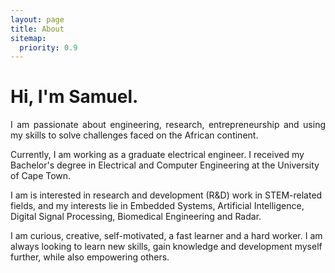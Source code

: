```yaml
---
layout: page
title: About
sitemap:
  priority: 0.9
---
```


<h1>Hi, I'm Samuel.</h1>

<p style="text-align:justify">
I am passionate about engineering, research, entrepreneurship and using my skills to solve challenges faced on the African continent. 

Currently, I am working as a graduate electrical engineer. I received my Bachelor's degree in Electrical and Computer Engineering at the University of Cape Town.

I am is interested in research and development (R&D) work in STEM-related fields, and my interests lie in Embedded Systems, Artificial Intelligence, Digital Signal Processing, Biomedical Engineering and Radar.

I am curious, creative, self-motivated, a fast learner and a hard worker. I am always looking to learn new skills, gain knowledge and development myself further, while also empowering others.
</p>